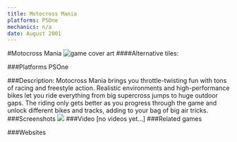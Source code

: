 ```yaml
---
title: Motocross Mania
platforms: PSOne
mechanics: n/a
date: August 2001
---
```

#Motocross Mania
![game cover art](//images.igdb.com/igdb/image/upload/t_cover_big/sr4sbgcya9qx9qkz2xhf.jpg "Logo Title Text 1")
####Alternative tiles:

###Platforms
PSOne

###Description:
Motocross Mania brings you throttle-twisting fun with tons of racing and freestyle action. Realistic environments and high-performance bikes let you ride everything from big supercross jumps to huge outdoor gaps. The riding only gets better as you progress through the game and unlock different bikes and tracks, adding to your bag of big air tricks.
###Screenshots
<a target="_blank" href="//images.igdb.com/igdb/image/upload/t_cover_big/pfu42cgt2uzlkohd7kuv.jpg"><img src="//images.igdb.com/igdb/image/upload/t_thumb/pfu42cgt2uzlkohd7kuv.jpg"/></a>
###Video
[no videos yet...]
###Related games

###Websites

